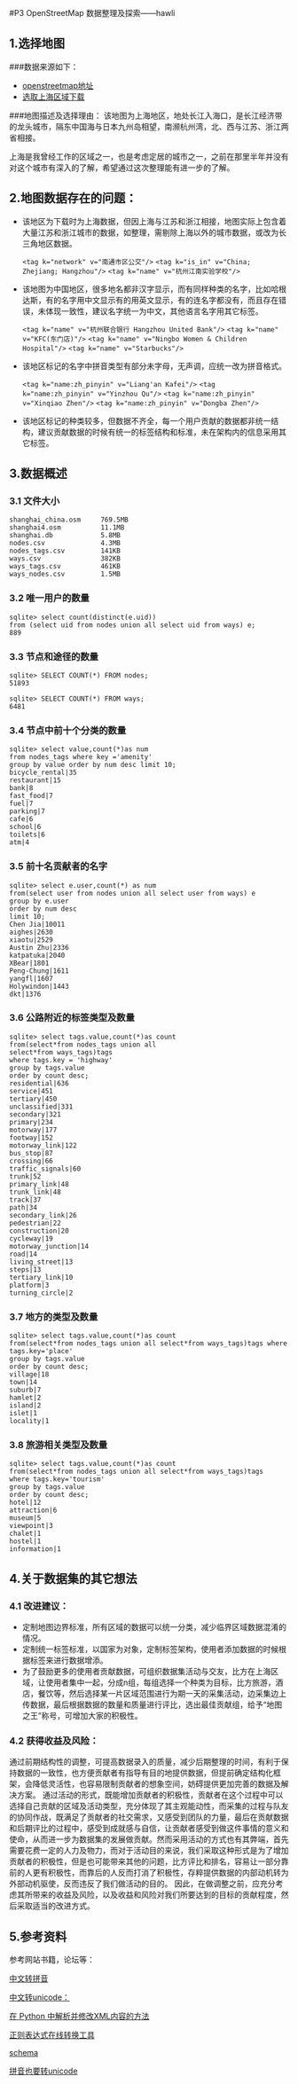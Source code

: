 #P3 OpenStreetMap 数据整理及探索——hawli

## 1.选择地图

###数据来源如下：

- [openstreetmap地址](https://www.openstreetmap.org)
- [选取上海区域下载](https://mapzen.com/data/metro-extracts/metro/shanghai_china/)

###地图描述及选择理由：
该地图为上海地区，地处长江入海口，是长江经济带的龙头城市，隔东中国海与日本九州岛相望，南濒杭州湾，北、西与江苏、浙江两省相接。

上海是我曾经工作的区域之一，也是考虑定居的城市之一，之前在那里半年并没有对这个城市有深入的了解，希望通过这次整理能有进一步的了解。

## 2.地图数据存在的问题：

- 该地区为下载时为上海数据，但因上海与江苏和浙江相接，地图实际上包含着大量江苏和浙江城市的数据，如整理，需剔除上海以外的城市数据，或改为长三角地区数据。

	`<tag k="network" v="南通市区公交"/>`
	`<tag k="is_in" v="China; Zhejiang; Hangzhou"/>`
	`<tag k="name" v="杭州江南实验学校"/>`

- 该地图为中国地区，很多地名都非汉字显示，而有同样种类的名字，比如哈根达斯，有的名字用中文显示有的用英文显示，有的连名字都没有，而且存在错误，未体现一致性，建议名字统一为中文，其他语言名字用其它标签。

	`<tag k="name" v="杭州联合银行 Hangzhou United Bank"/>`
	`<tag k="name" v="KFC(东门店)"/>`
	`<tag k="name" v="Ningbo Women & Children Hospital"/>`
	`<tag k="name" v="Starbucks"/>`

- 该地区标记的名字中拼音类型有部分未字母，无声调，应统一改为拼音格式。

	`<tag k="name:zh_pinyin" v="Liang'an Kafei"/>`
	`<tag k="name:zh_pinyin" v="Yinzhou Qu"/>`
	`<tag k="name:zh_pinyin" v="Xinqiao Zhen"/>`
	`<tag k="name:zh_pinyin" v="Dongba Zhen"/>`

- 该地区标记的种类较多，但数据不齐全，每一个用户贡献的数据都非统一结构，建议贡献数据的时候有统一的标签结构和标准，未在架构内的信息采用其它标签。




## 3.数据概述


### 3.1 文件大小
	shanghai_china.osm     769.5MB
	shanghai4.osm          11.1MB
	shanghai.db            5.8MB
	nodes.csv              4.3MB
	nodes_tags.csv         141KB
	ways.csv               382KB
	ways_tags.csv          461KB
	ways_nodes.csv         1.5MB
	

### 3.2 唯一用户的数量
	sqlite> select count(distinct(e.uid)) 
	from (select uid from nodes union all select uid from ways) e;
	889
	

### 3.3 节点和途径的数量
	sqlite> SELECT COUNT(*) FROM nodes;
	51893
	
	sqlite> SELECT COUNT(*) FROM ways;
	6481
	
		
### 3.4 节点中前十个分类的数量
	sqlite> select value,count(*)as num 
	from nodes_tags where key ='amenity' 
	group by value order by num desc limit 10;
	bicycle_rental|35
	restaurant|15
	bank|8
	fast_food|7
	fuel|7
	parking|7
	cafe|6
	school|6
	toilets|6
	atm|4

### 3.5 前十名贡献者的名字
	sqlite> select e.user,count(*) as num 
	from(select user from nodes union all select user from ways) e 
	group by e.user 
	order by num desc 
	limit 10;
	Chen Jia|10011
	aighes|2630
	xiaotu|2529
	Austin Zhu|2336
	katpatuka|2040
	XBear|1801
	Peng-Chung|1611
	yangfl|1607
	Holywindon|1443
	dkt|1376
	
	
### 3.6 公路附近的标签类型及数量
	sqlite> select tags.value,count(*)as count 
	from(select*from nodes_tags union all
	select*from ways_tags)tags 
	where tags.key = 'highway' 
	group by tags.value 
	order by count desc;
	residential|636
	service|451
	tertiary|450
	unclassified|331
	secondary|321
	primary|234
	motorway|177
	footway|152
	motorway_link|122
	bus_stop|87
	crossing|66
	traffic_signals|60
	trunk|52
	primary_link|48
	trunk_link|48
	track|37
	path|34
	secondary_link|26
	pedestrian|22
	construction|20
	cycleway|19
	motorway_junction|14
	road|14
	living_street|13
	steps|13
	tertiary_link|10
	platform|3
	turning_circle|2


### 3.7 地方的类型及数量
	sqlite> select tags.value,count(*)as count
	from(select*from nodes_tags union all select*from ways_tags)tags where tags.key='place' 
	group by tags.value 
	order by count desc;
	village|18
	town|14
	suburb|7
	hamlet|2
	island|2
	islet|1
	locality|1
	

### 3.8 旅游相关类型及数量
	sqlite> select tags.value,count(*)as count 
	from(select*from nodes_tags union all select*from ways_tags)tags 
	where tags.key='tourism' 
	group by tags.value 
	order by count desc;
	hotel|12
	attraction|6
	museum|5
	viewpoint|3
	chalet|1
	hostel|1
	information|1
	
	
## 4.关于数据集的其它想法

### 4.1 改进建议：
- 定制地图边界标准，所有区域的数据可以统一分类，减少临界区域数据混淆的情况。
- 定制统一标签标准，以国家为对象，定制标签架构，使用者添加数据的时候根据标签来进行数据增添。
- 为了鼓励更多的使用者贡献数据，可组织数据集活动与交友，比方在上海区域，让使用者集中一起，分成n组，每组选择一个种类为目标，比方旅游，酒店，餐饮等，然后选择某一片区域范围进行为期一天的采集活动，边采集边上传数据，最后根据数据的数量和质量进行评比，选出最佳贡献组，给予“地图之王”称号，可增加大家的积极性。


### 4.2 获得收益及风险：
通过前期结构性的调整，可提高数据录入的质量，减少后期整理的时间，有利于保持数据的一致性，也方便贡献者有指导有目的地提供数据，但提前确定结构化框架，会降低灵活性，也容易限制贡献者的想象空间，妨碍提供更加完善的数据及解决方案。
通过活动的形式，既能增加贡献者的积极性，贡献者在这个过程中可以选择自己贡献的区域及活动类型，充分体现了其主观能动性，而采集的过程与队友的协同作战，既满足了贡献者的社交需求，又感受到团队的力量，最后在贡献数据和后期评比的过程中，感受到成就感与自信，让贡献者感受到做这件事情的意义和使命，从而进一步为数据集的发展做贡献。然而采用活动的方式也有其弊端，首先需要花费一定的人力及物力，而对于活动目的来说，我们采取这种形式是为了增加贡献者的积极性，但是也可能带来其他的问题，比方评比和排名，容易让一部分靠前的人更有积极性，而靠后的人反而打消了积极性，存粹提供数据的内部动机转为外部动机驱使，反而违反了我们做活动的目的。
因此，在做调整之前，应充分考虑其所带来的收益及风险，以及收益和风险对我们所要达到的目标的贡献程度，然后采取适当的改进方式。


## 5.参考资料

参考网站书籍，论坛等：

[中文转拼音](http://xh.5156edu.com/conversion.html)

[中文转unicode：](http://tools.jb51.net/transcoding/unicode_chinese)

[在 Python 中解析并修改XML内容的方法](http://python.jobbole.com/82775/)

[正则表达式在线转换工具](http://tools.jb51.net/regex/create_reg)

[schema](https://pypi.python.org/pypi/schema)

[拼音也要转unicode](https://stackoverflow.com/questions/18193305/python-unicode-equal-comparison-failed)



